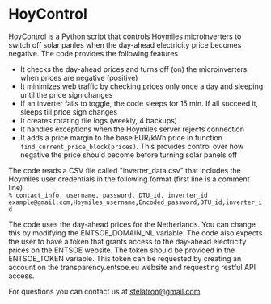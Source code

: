 # HoyControl
HoyControl is a Python script that controls Hoymiles microinverters to switch off solar panles when the day-ahead electricity price becomes negative. The code provides the following features

- It checks the day-ahead prices and turns off (on) the microinverters when prices are negative (positive)
- It minimizes web traffic by checking prices only once a day and sleeping until the price sign changes 
- If an inverter fails to toggle, the code sleeps for 15 min. If all succeed it, sleeps till price sign changes
- It creates rotating file logs (weekly, 4 backups)
- It handles exceptions when the Hoymiles server rejects connection 
- It adds a price margin to the base EUR/kWh price in function `find_current_price_block(prices)`. This provides control over how negative the price should become before turning solar panels off 

The code reads a CSV file called "inverter_data.csv" that includes the Hoymiles user credentials in the following format (first line is a comment line)  
`% contact_info, username, password, DTU_id, inverter_id`  
`example@gmail.com,Hoymiles_username,Encoded_password,DTU_id,inverter_id`  

The code uses the day-ahead prices for the Netherlands. You can change this by modifying the ENTSOE_DOMAIN_NL variable. The code also expects the user to have a token that grants access to the day-ahead electricity prices on the ENTSOE website. The token should be provided in the ENTSOE_TOKEN variable. This token can be requested by creating an account on the transparency.entsoe.eu website and requesting restful API access.

For questions you can contact us at stelatron@gmail.com
